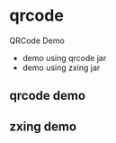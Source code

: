 # qrcode
QRCode Demo
+ demo using qrcode jar
+ demo using zxing jar  

## qrcode demo    
## zxing demo

